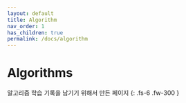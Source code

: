 ```yaml
---
layout: default
title: Algorithm
nav_order: 1
has_children: true
permalink: /docs/algorithm
---
```


# Algorithms

알고리즘 학습 기록을 남기기 위해서 만든 페이지
{: .fs-6 .fw-300 }
